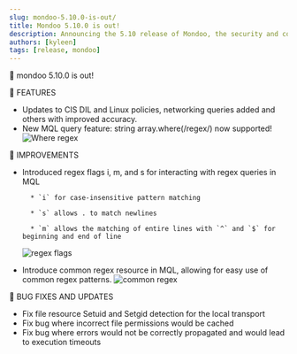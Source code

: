 ```yaml
---
slug: mondoo-5.10.0-is-out/
title: Mondoo 5.10.0 is out!
description: Announcing the 5.10 release of Mondoo, the security and compliance platform that prioritizes risks that matter most in your infrastructure.
authors: [kyleen]
tags: [release, mondoo]
---
```


🥳 mondoo 5.10.0 is out!

🎉 FEATURES

- Updates to CIS DIL and Linux policies, networking queries added and others with improved accuracy.
- New MQL query feature: string array.where(/regex/) now supported!
  ![Where regex](/img/releases/2021-10-19-mondoo-5.10.0-is-out/ciphers.png)

🧹 IMPROVEMENTS

- Introduced regex flags i, m, and s for interacting with regex queries in MQL

        * `i` for case-insensitive pattern matching

        * `s` allows . to match newlines

        * `m` allows the matching of entire lines with `^` and `$` for beginning and end of line

  ![regex flags](/img/releases/2021-10-19-mondoo-5.10.0-is-out/regex_flags.png)

- Introduce common regex resource in MQL, allowing for easy use of common regex patterns.
  ![common regex](/img/releases/2021-10-19-mondoo-5.10.0-is-out/common_regex.png)

🐛 BUG FIXES AND UPDATES

- Fix file resource Setuid and Setgid detection for the local transport
- Fix bug where incorrect file permissions would be cached
- Fix bug where errors would not be correctly propagated and would lead to execution timeouts
